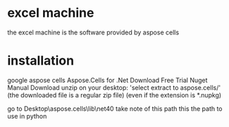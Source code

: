 # excel machine

the excel machine is the software provided by aspose cells


# installation
google aspose cells 
Aspose.Cells for .Net
Download Free Trial
Nuget
Manual Download
unzip on your desktop: 'select extract to aspose.cells/'
	(the downloaded file is a regular zip file)
	(even if the extension is *.nupkg)

go to Desktop\aspose.cells\lib\net40
	take note of this path
	this the path to use in python